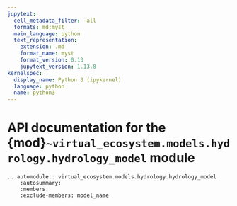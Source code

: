 ```yaml
---
jupytext:
  cell_metadata_filter: -all
  formats: md:myst
  main_language: python
  text_representation:
    extension: .md
    format_name: myst
    format_version: 0.13
    jupytext_version: 1.13.8
kernelspec:
  display_name: Python 3 (ipykernel)
  language: python
  name: python3
---
```


<!-- markdownlint-disable-next-line  MD013 -->
# API documentation for the {mod}`~virtual_ecosystem.models.hydrology.hydrology_model` module

```{eval-rst}
.. automodule:: virtual_ecosystem.models.hydrology.hydrology_model
    :autosummary:
    :members:
    :exclude-members: model_name
```
